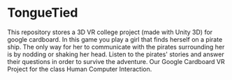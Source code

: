 # TongueTied
This repository stores a 3D VR college project (made with Unity 3D) for google cardboard. In this game you play a girl that finds herself on a pirate ship. The only way for her to communicate with the pirates surrounding her is by nodding or shaking her head. Listen to the pirates' stories and answer their questions in order to survive the adventure.
Our Google Cardboard VR Project for the class Human Computer Interaction. 
